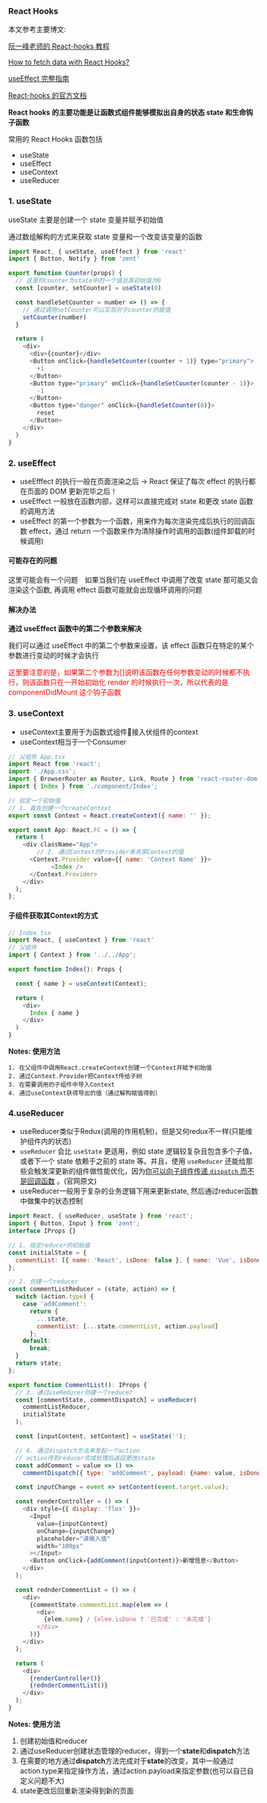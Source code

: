 ### React Hooks

本文参考主要博文:

[阮一峰老师的 React-hooks 教程](http://www.ruanyifeng.com/blog/2019/09/react-hooks.html)

[How to fetch data with React Hooks?](https://www.robinwieruch.de/react-hooks-fetch-data)

[useEffect 完整指南](https://overreacted.io/zh-hans/a-complete-guide-to-useeffect/)

[React-hooks 的官方文档](https://zh-hans.reactjs.org/docs/hooks-effect.html)

**React hooks 的主要功能是让函数式组件能够模拟出自身的状态 state 和生命钩子函数**

常用的 React Hooks 函数包括

- useState
- useEffect
- useContext
- useReducer

### 1. useState

useState 主要是创建一个 state 变量并赋予初始值

通过数组解构的方式来获取 state 变量和一个改变该变量的函数

```javascript
import React, { useState, useEffect } from 'react'
import { Button, Notify } from 'zent'

export function Counter(props) {
  // 这里的counter为state中的一个值且其初始值为0
  const [counter, setCounter] = useState(0)

  const handleSetCounter = number => () => {
    // 通过调用setCounter可以实现对于counter的赋值
    setCounter(number)
  }

  return (
    <div>
      <div>{counter}</div>
      <Button onClick={handleSetCounter(counter + 1)} type="primary">
        +1
      </Button>
      <Button type="primary" onClick={handleSetCounter(counter - 1)}>
        -1
      </Button>
      <Button type="danger" onClick={handleSetCounter(0)}>
        reset
      </Button>
    </div>
  )
}
```

### 2. useEffect

- useEfffect 的执行一般在页面渲染之后 -> React 保证了每次 effect 的执行都在页面的 DOM 更新完毕之后！
- useEffect 一般放在函数内部，这样可以直接完成对 state 和更改 state 函数的调用方法
- useEffect 的第一个参数为一个函数，用来作为每次渲染完成后执行的回调函数 effect，通过 return 一个函数来作为清除操作时调用的函数(组件卸载的时候调用)

#### 可能存在的问题

这里可能会有一个问题　如果当我们在 useEffect 中调用了改变 state 那可能又会渲染这个函数, 再调用 effect 函数可能就会出现循环调用的问题

#### 解决办法

**通过 useEffect 函数中的第二个参数来解决**

我们可以通过 useEffect 中的第二个参数来设置，该 effect 函数只在特定的某个参数进行变动的时候才会执行

<font color=red>这里要注意的是，如果第二个参数为[]说明该函数在任何参数变动的时候都不执行，则该函数只在一开始初始化 render 的时候执行一次，所以代表的是 componentDidMount 这个钩子函数</font>



### 3. useContext 

+ useContext主要用于为函数式组件接入伏组件的context
+ useContext相当于一个Consumer

~~~javascript
// 父组件 App.tsx
import React from 'react';
import './App.css';
import { BrowserRouter as Router, Link, Route } from 'react-router-dom';
import { Index } from './component/Index';

// 给定一个初始值
// 1. 首先创建一个createContext
export const Context = React.createContext({ name: '' });

export const App: React.FC = () => {
  return (
    <div className="App">
    	// 2. 通过Context的Provider来共享Context的值
      <Context.Provider value={{ name: 'Context Name' }}>
    		<Index />
      </Context.Provider>
    </div>
  );
};

~~~

#### 子组件获取其Context的方式

~~~javascript
// Index.tsx
import React, { useContext } from 'react'
// 父组件
import { Context } from '../../App';

export function Index(): Props {

  const { name } = useContext(Context);

  return (
    <div>
      Index { name }
    </div>
  )
}
~~~



**Notes: 使用方法**

	1. 在父组件中调用React.createContext创建一个Context并赋予初始值
 	2. 通过Context.Provider把Context传给子树
 	3. 在需要调用的子组件中导入Context
 	4. 通过useContext获得导出的值（通过解构赋值得到）



### 4.useReducer

+ useReducer类似于Redux(调用的作用机制)，但是又何redux不一样(只能维护组件内的状态)
+ `useReducer` 会比 `useState` 更适用，例如 state 逻辑较复杂且包含多个子值，或者下一个 state 依赖于之前的 state 等。并且，使用 `useReducer` 还能给那些会触发深更新的组件做性能优化，因为[你可以向子组件传递 `dispatch` 而不是回调函数](https://zh-hans.reactjs.org/docs/hooks-faq.html#how-to-avoid-passing-callbacks-down) 。(官网原文)
+ useReducer一般用于复杂的业务逻辑下用来更新state, 然后通过reducer函数中做集中的状态控制

~~~javascript
import React, { useReducer, useState } from 'react';
import { Button, Input } from 'zent';
interface IProps {}

// 1. 给定reducer的初始值
const initialState = {
  commentList: [{ name: 'React', isDone: false }, { name: 'Vue', isDone: true }]
};

// 2. 创建一个reducer
const commentListReducer = (state, action) => {
  switch (action.type) {
    case 'addComment':
      return {
        ...state,
        commentList: [...state.commentList, action.payload]
      };
    default:
      break;
  }
  return state;
};

export function CommentList(): IProps {
  // 3. 通过useReducer创建一个reducer
  const [commentState, commentDispatch] = useReducer(
    commentListReducer,
    initialState
  );

  const [inputContent, setContent] = useState('');

  // 4. 通过dispatch方法来发起一个action
  // action传到reducer完成处理后返回更改state
  const addComment = value => () =>
    commentDispatch({ type: 'addComment', payload: {name: value, isDone: false} });

  const inputChange = event => setContent(event.target.value);

  const renderController = () => (
    <div style={{ display: 'flex' }}>
      <Input
        value={inputContent}
        onChange={inputChange}
        placeholder="请输入值"
        width="100px"
      ></Input>
      <Button onClick={addComment(inputContent)}>新增信息</Button>
    </div>
  );

  const rednderCommentList = () => (
    <div>
      {commentState.commentList.map(elem => (
        <div>
          {elem.name} / {elem.isDone ? '已完成' : '未完成'}
        </div>
      ))}
    </div>
  );

  return (
    <div>
      {renderController()}
      {rednderCommentList()}
    </div>
  );
}

~~~



**Notes: 使用方法**

1. 创建初始值和reducer
2. 通过useReducer创建状态管理的reducer，得到一个**state**和**dispatch**方法
3. 在需要的地方通过**dispatch**方法完成对于**state**的改变，其中一般通过action.type来指定操作方法，通过action.payload来指定参数(也可以自己自定义问题不大)
4. state更改后回重新渲染得到新的页面